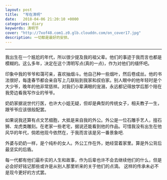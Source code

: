 ```yaml
---
layout: post
title:  "写在清明"
date:   2018-04-06 21:20:10 +0000
categories: diary
keywords: 清明节
cover: "http://7xof48.com1.z0.glb.clouddn.com/on_cover17.jpg"
description: 一切都是最好的安排。
---
```


---
我出生在一个尴尬的年代，所以很少提及我的祖父辈。他们的事迹于我而言也都是模糊的。这么多年，决定在这个清明写点(真的一点)，作为对他们的缅怀吧。

印象中我的爷爷和蔼可亲，喜欢抽烟斗。他自己种一些烟叶，然后卷成丝。他的书法很好，每逢春节都会亲自写上几联贴到我家和叔伯家。别人眼中的他年轻时是个大少爷，晚年的他非常慈祥。对我们小辈满眼的宠溺，永远都记得放学后那个陪在我旁边看我写作业的爷爷。

奶奶家据说世代行医，也许大小姐无疑，但却是典型的传统女子，相夫教子一生，跟爷爷应该很般配罢。

如果说我还算有点文艺细胞，大抵是来自我的外公。外公是一位石雕手艺人，擅石狮、龙虎类雕刻。在老家一些老宅，据说还能看到他的作品。可惜我没有出生在他风华的年代，倘若他现今依然在，于我而言该是另一番景象吧.

外婆与奶奶一样，是个纯朴的女人。外公工作在外，她经营着家里。算是外公背后最坚实的后盾。

每一代都有他们最朴实的人生和故事，作为后辈也许不会去继续他们的什么，但是必会好好铭记那些或许是从别人那里听来的关于他们的点滴。
这样的传承未必不是现今更好的方式罢。